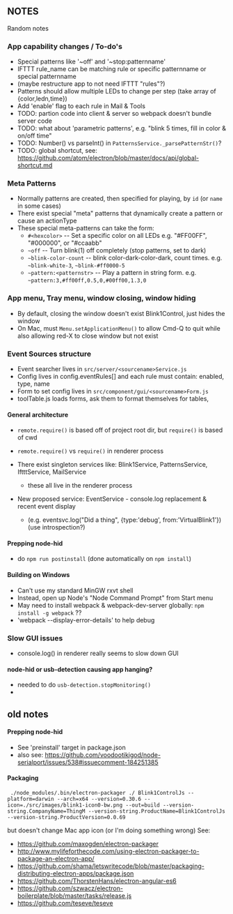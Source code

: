 
## NOTES

Random notes


### App capability changes / To-do's
- Special patterns like '~off' and '~stop:patternname'
- IFTTT rule_name can be matching rule or specific patternname or special patternname
-  (maybe restructure app to not need IFTTT "rules"?)
- Patterns should allow multiple LEDs to change per step (take array of {color,ledn,time})
- Add 'enable' flag to each rule in Mail & Tools
- TODO: partion code into client & server so webpack doesn't bundle server code
- TODO: what about 'parametric patterns', e.g. "blink 5 times, fill in color & on/off time"
- TODO: Number() vs parseInt() in `PatternsService._parsePatternStr()`?
- TODO: global shortcut, see: https://github.com/atom/electron/blob/master/docs/api/global-shortcut.md

### Meta Patterns
- Normally patterns are created, then specified for playing, by `id` (or `name` in some cases)
- There exist special "meta" patterns that dynamically create a pattern or cause an actionType
- These special meta-patterns can take the form:
  - `#<hexcolor>` -- Set a specific color on all LEDs e.g. "#FF00FF", "#000000", or "#ccaabb"
  - `~off` -- Turn blink(1) off completely (stop patterns, set to dark)
  - `~blink-color-count` -- blink color-dark-color-dark, count times. e.g. `~blink-white-3`, `~blink-#ff0000-5`
  - `~pattern:<patternstr>` -- Play a pattern in string form. e.g. `~pattern:3,#ff00ff,0.5,0,#00ff00,1.3,0`

### App menu, Tray menu, window closing, window hiding
- By default, closing the window doesn't exist Blink1Control, just hides the window
- On Mac, must `Menu.setApplicationMenu()` to allow Cmd-Q to quit while also allowing red-X to close window but not exist

###  Event Sources structure
- Event searcher lives in `src/server/<sourcename>Service.js`
- Config lives in config.eventRules[] and each rule must contain: enabled, type, name
- Form to set config lives in `src/component/gui/<sourcename>Form.js`
- toolTable.js loads forms, ask them to format themselves for tables, 

#### General architecture

- `remote.require()` is based off of project root dir, but `require()` is based of cwd
- `remote.require()` vs `require()` in renderer process

- There exist singleton services like: Blink1Service, PatternsService, IftttService, MailService
  - these all live in the renderer process
- New proposed service: EventService - console.log replacement & recent event display
  - (e.g. eventsvc.log("Did a thing", {type:'debug', from:'VirtualBlink1'}) (use introspection?)

#### Prepping node-hid
-  do `npm run postinstall` (done automatically on `npm install`)

#### Building on Windows
- Can't use my standard MinGW rxvt shell
- Instead, open up Node's "Node Command Prompt" from Start menu
- May need to install webpack & webpack-dev-server globally: `npm install -g webpack` ??
- 'webpack --display-error-details' to help debug

### Slow GUI issues
- console.log() in renderer really seems to slow down GUI


#### node-hid or usb-detection causing app hanging?
- needed to do `usb-detection.stopMonitoring()`
-



## old notes

#### Prepping node-hid
- See 'preinstall' target in package.json
- also see: https://github.com/voodootikigod/node-serialport/issues/538#issuecomment-184251385

#### Packaging
```
 ./node_modules/.bin/electron-packager ./ Blink1ControlJs --platform=darwin --arch=x64 --version=0.30.6 --icon=./src/images/blink1-icon0-bw.png --out=build --version-string.CompanyName=ThingM --version-string.ProductName=Blink1ControlJs --version-string.ProductVersion=0.0.69
```
but doesn't change Mac app icon (or I'm doing something wrong)
See:
- https://github.com/maxogden/electron-packager
- http://www.mylifeforthecode.com/using-electron-packager-to-package-an-electron-app/
- https://github.com/shama/letswritecode/blob/master/packaging-distributing-electron-apps/package.json
- https://github.com/ThorstenHans/electron-angular-es6
- https://github.com/szwacz/electron-boilerplate/blob/master/tasks/release.js
- https://github.com/teseve/teseve
